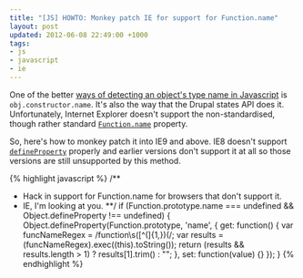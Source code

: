 ```yaml
---
title: "[JS] HOWTO: Monkey patch IE for support for Function.name"
layout: post
updated: 2012-06-08 22:49:00 +1000
tags:
- js
- javascript
- ie
---
```


One of the better [ways of detecting an object's type name in Javascript][so-name-of-object]
is `obj.constructor.name`. It's also the way that the Drupal states API does it.
Unfortunately, Internet Explorer doesn't support the non-standardised, though
rather standard [`Function.name`][Function.name] property.

So, here's how to monkey patch it into IE9 and above. IE8 doesn't support
[`defineProperty`][defineProperty] properly and earlier versions don't support 
it at all so those versions are still unsupported by this method.

{% highlight javascript %}
/**
 * Hack in support for Function.name for browsers that don't support it.
 * IE, I'm looking at you.
**/
if (Function.prototype.name === undefined && Object.defineProperty !== undefined) {
    Object.defineProperty(Function.prototype, 'name', {
        get: function() {
            var funcNameRegex = /function\s([^(]{1,})\(/;
            var results = (funcNameRegex).exec((this).toString());
            return (results && results.length > 1) ? results[1].trim() : "";
        },
        set: function(value) {}
    });
}
{% endhighlight %}

  [so-name-of-object]: http://stackoverflow.com/a/332429/15537
  [Function.name]: https://developer.mozilla.org/en/JavaScript/Reference/Global_Objects/Function/name
  [defineProperty]: https://developer.mozilla.org/en/JavaScript/Reference/Global_Objects/Object/defineProperty
